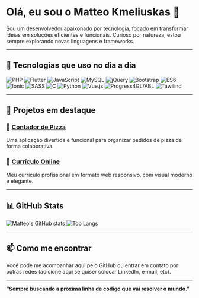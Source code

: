 # Olá, eu sou o Matteo Kmeliuskas 👋

Sou um desenvolvedor apaixonado por tecnologia, focado em transformar ideias em soluções eficientes e funcionais. Curioso por natureza, estou sempre explorando novas linguagens e frameworks.

---

## 🧠 Tecnologias que uso no dia a dia

![PHP](https://img.shields.io/badge/-PHP-777BB4?style=flat&logo=php&logoColor=white)
![Flutter](https://img.shields.io/badge/-Flutter-02569B?style=flat&logo=flutter&logoColor=white)
![JavaScript](https://img.shields.io/badge/-JavaScript-F7DF1E?style=flat&logo=javascript&logoColor=black)
![MySQL](https://img.shields.io/badge/-MySQL-4479A1?style=flat&logo=mysql&logoColor=white)
![jQuery](https://img.shields.io/badge/-jQuery-0769AD?style=flat&logo=jquery&logoColor=white)
![Bootstrap](https://img.shields.io/badge/-Bootstrap-7952B3?style=flat&logo=bootstrap&logoColor=white)
![ES6](https://img.shields.io/badge/-ES6-F7DF1E?style=flat&logo=javascript&logoColor=black)
![Ionic](https://img.shields.io/badge/-Ionic-3880FF?style=flat&logo=ionic&logoColor=white)
![SASS](https://img.shields.io/badge/-SASS-CC6699?style=flat&logo=sass&logoColor=white)
![C](https://img.shields.io/badge/-C-00599C?style=flat&logo=c&logoColor=white)
![Python](https://img.shields.io/badge/-Python-3776AB?style=flat&logo=python&logoColor=white)
![Vue.js](https://img.shields.io/badge/-Vue.js-4FC08D?style=flat&logo=vue.js&logoColor=white)
![Progress4GL/ABL](https://img.shields.io/badge/-Progress4GL/ABL-0085CA?style=flat)
![Tawilind](https://img.shields.io/badge/Tawilind-000000?style=for-the-badge&logo=vercel&logoColor=white)


---

## 🚀 Projetos em destaque

### 🍕 [Contador de Pizza](https://kmeliuskas.github.io/Contador_de_Pizza_Online/)
Uma aplicação divertida e funcional para organizar pedidos de pizza de forma colaborativa.

### 📄 [Currículo Online](https://kmeliuskas.github.io/matteocurriculo.github.io/)
Meu currículo profissional em formato web responsivo, com visual moderno e elegante.

---

## 📊 GitHub Stats

![Matteo's GitHub stats](https://github-readme-stats.vercel.app/api?username=Kmeliuskas&show_icons=true&theme=tokyonight)
![Top Langs](https://github-readme-stats.vercel.app/api/top-langs/?username=Kmeliuskas&layout=compact&theme=tokyonight)

---

## 📫 Como me encontrar

Você pode me acompanhar aqui pelo GitHub ou entrar em contato por outras redes (adicione aqui se quiser colocar LinkedIn, e-mail, etc).

---

**“Sempre buscando a próxima linha de código que vai resolver o mundo.”**
